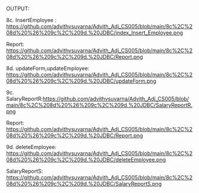 OUTPUT:

8c. InsertEmployee : https://github.com/advithvsuvarna/Advith_Adj_CS005/blob/main/8c%2C%208d%20%26%209c%2C%209d.%20JDBC/index_Insert_Employee.png

Report: https://github.com/advithvsuvarna/Advith_Adj_CS005/blob/main/8c%2C%208d%20%26%209c%2C%209d.%20JDBC/Report.png

8d. updateForm,updateEmployee: https://github.com/advithvsuvarna/Advith_Adj_CS005/blob/main/8c%2C%208d%20%26%209c%2C%209d.%20JDBC/updateForm.png

9c. SalaryReportR:https://github.com/advithvsuvarna/Advith_Adj_CS005/blob/main/8c%2C%208d%20%26%209c%2C%209d.%20JDBC/SalaryReportR.png

Report: 
https://github.com/advithvsuvarna/Advith_Adj_CS005/blob/main/8c%2C%208d%20%26%209c%2C%209d.%20JDBC/Report.png

9d. deleteEmployee: https://github.com/advithvsuvarna/Advith_Adj_CS005/blob/main/8c%2C%208d%20%26%209c%2C%209d.%20JDBC/deleteEmployee.png

SalaryReportS: https://github.com/advithvsuvarna/Advith_Adj_CS005/blob/main/8c%2C%208d%20%26%209c%2C%209d.%20JDBC/SalaryReportS.png
